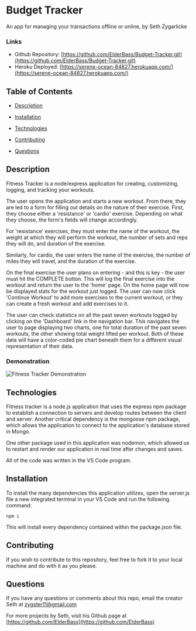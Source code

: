 # Budget Tracker

An app for managing your transactions offline or online, by Seth Zygarlicke

### Links

* Github Repository: [https://github.com/ElderBass/Budget-Tracker.git](https://github.com/ElderBass/Budget-Tracker.git)
* Heroku Deployed: [https://serene-ocean-84827.herokuapp.com/](https://serene-ocean-84827.herokuapp.com/)

## Table of Contents


* [Description](#description)
    
* [Installation](#installation)

* [Technologies](#technologies)
    
* [Contributing](#contributing)
    
* [Questions](#questions)

## Description

Fitness Tracker is a node/express application for creating, customizing, logging, and tracking your workouts. 

The user opens the application and starts a new workout. From there, they are led to a form for filling out details on the nature of their exercise. First, they choose either a 'resistance' or 'cardio' exercise. Depending on what they choose, the form's fields will change accordingly. 

For 'resistance' exercises, they must enter the name of the workout, the weight at which they will perform the workout, the number of sets and reps they will do, and duration of the exercise. 

Similarly, for cardio, the user enters the name of the exercise, the number of miles they will travel, and the duration of the exercise.

On the final exercise the user plans on entering - and this is key - the user must hit the COMPLETE button. This will log the final exercise into the workout and return the user to the 'home' page. On the home page will now be displayed stats for the workout just logged. The user can now click 'Continue Workout' to add more exercises to the current workout, or they can create a fresh workout and add exercises to it.

The user can check statistics on all the past seven workouts logged by clicking on the 'Dashboard' link in the navigation bar. This navigates the user to page displaying two charts, one for total duration of the past seven workouts, the other showing total weight lifted per workout. Both of these data will have a color-coded pie chart beneath them for a different visual representation of their data.

### Demonstration

![Fitness Tracker Demonstration](public/demo/fitness-tracker.gif)


## Technologies

Fitness tracker is a node.js application that uses the express npm package to establish a connection to servers and develop routes between the client and server. Another critical dependency is the mongoose npm package, which allows the application to connect to the application's database stored in Mongo. 

One other package used in this application was nodemon, which allowed us to restart and render our application in real time after changes and saves.

All of the code was written in the VS Code program.  

## Installation

To install the many dependencies this application utilizes, open the server.js file a new integrated terminal in your VS Code and run the following command:

```
npm i
```

This will install every dependency contained within the package.json file.

## Contributing

If you wish to contribute to this repository, feel free to fork it to your local machine and do with it as you please.

## Questions 

If you have any questions or comments about this repo, email the creator Seth at [zygster11@gmail.com](zygster11@gmail.com)

For more projects by Seth, visit his Github page at [https://github.com/ElderBass](https://github.com/ElderBass)